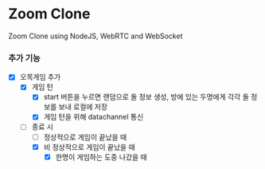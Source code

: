# Zoom Clone

Zoom Clone using NodeJS, WebRTC and WebSocket

### 추가 기능

- [x] 오목게임 추가
  - [x] 게임 턴
    - [x] start 버튼을 누르면 랜덤으로 돌 정보 생성, 방에 있는 두명에게 각각 돌 정보를 보내 로컬에 저장
    - [x] 게임 턴을 위해 datachannel 통신
  - [ ] 종료 시
    - [ ] 정상적으로 게임이 끝났을 때
    - [x] 비 정상적으로 게임이 끝났을 때
      - [x] 한명이 게임하는 도중 나갔을 때
